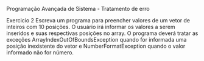 Programação Avançada de Sistema - Tratamento de erro

Exercicio 2
  Escreva um programa para preencher valores de um vetor de
  inteiros com 10 posições. O usuário irá informar os valores a serem
  inseridos e suas respectivas posições no array. O programa deverá
  tratar as exceções ArrayIndexOutOfBoundsException quando for
  informada uma posição inexistente do vetor e
  NumberFormatException quando o valor informado não for
  número.

